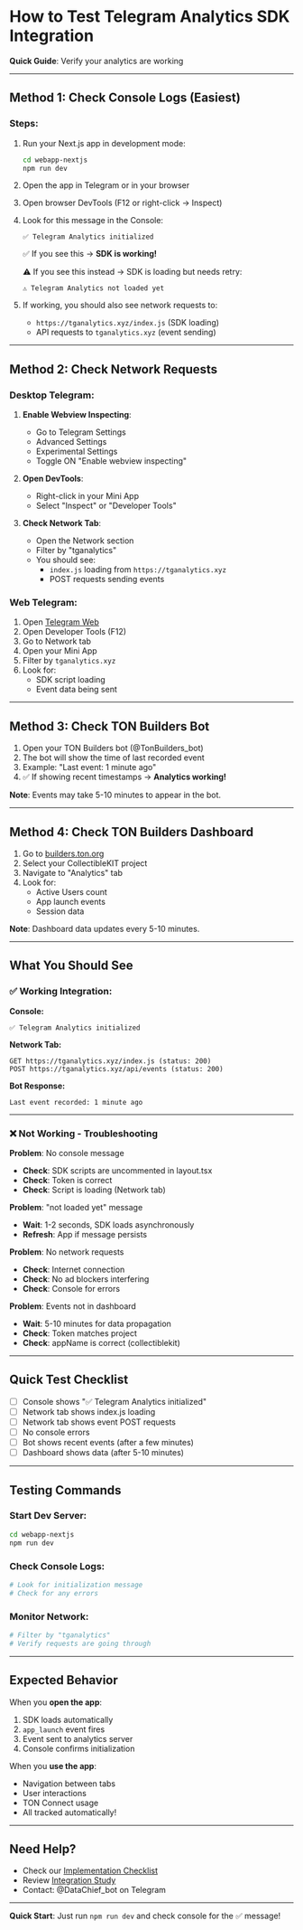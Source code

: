 # How to Test Telegram Analytics SDK Integration

**Quick Guide**: Verify your analytics are working

---

## Method 1: Check Console Logs (Easiest)

### Steps:
1. Run your Next.js app in development mode:
   ```bash
   cd webapp-nextjs
   npm run dev
   ```

2. Open the app in Telegram or in your browser

3. Open browser DevTools (F12 or right-click → Inspect)

4. Look for this message in the Console:
   ```
   ✅ Telegram Analytics initialized
   ```
   
   ✅ If you see this → **SDK is working!**
   
   ⚠️ If you see this instead → SDK is loading but needs retry:
   ```
   ⚠️ Telegram Analytics not loaded yet
   ```

5. If working, you should also see network requests to:
   - `https://tganalytics.xyz/index.js` (SDK loading)
   - API requests to `tganalytics.xyz` (event sending)

---

## Method 2: Check Network Requests

### Desktop Telegram:

1. **Enable Webview Inspecting**:
   - Go to Telegram Settings
   - Advanced Settings
   - Experimental Settings
   - Toggle ON "Enable webview inspecting"

2. **Open DevTools**:
   - Right-click in your Mini App
   - Select "Inspect" or "Developer Tools"

3. **Check Network Tab**:
   - Open the Network section
   - Filter by "tganalytics"
   - You should see:
     - `index.js` loading from `https://tganalytics.xyz`
     - POST requests sending events

### Web Telegram:

1. Open [Telegram Web](https://web.telegram.org/)
2. Open Developer Tools (F12)
3. Go to Network tab
4. Open your Mini App
5. Filter by `tganalytics.xyz`
6. Look for:
   - SDK script loading
   - Event data being sent

---

## Method 3: Check TON Builders Bot

1. Open your TON Builders bot (@TonBuilders_bot)
2. The bot will show the time of last recorded event
3. Example: "Last event: 1 minute ago"
4. ✅ If showing recent timestamps → **Analytics working!**

**Note**: Events may take 5-10 minutes to appear in the bot.

---

## Method 4: Check TON Builders Dashboard

1. Go to [builders.ton.org](https://builders.ton.org)
2. Select your CollectibleKIT project
3. Navigate to "Analytics" tab
4. Look for:
   - Active Users count
   - App launch events
   - Session data

**Note**: Dashboard data updates every 5-10 minutes.

---

## What You Should See

### ✅ Working Integration:

**Console:**
```
✅ Telegram Analytics initialized
```

**Network Tab:**
```
GET https://tganalytics.xyz/index.js (status: 200)
POST https://tganalytics.xyz/api/events (status: 200)
```

**Bot Response:**
```
Last event recorded: 1 minute ago
```

---

### ❌ Not Working - Troubleshooting

**Problem**: No console message
- **Check**: SDK scripts are uncommented in layout.tsx
- **Check**: Token is correct
- **Check**: Script is loading (Network tab)

**Problem**: "not loaded yet" message
- **Wait**: 1-2 seconds, SDK loads asynchronously
- **Refresh**: App if message persists

**Problem**: No network requests
- **Check**: Internet connection
- **Check**: No ad blockers interfering
- **Check**: Console for errors

**Problem**: Events not in dashboard
- **Wait**: 5-10 minutes for data propagation
- **Check**: Token matches project
- **Check**: appName is correct (collectiblekit)

---

## Quick Test Checklist

- [ ] Console shows "✅ Telegram Analytics initialized"
- [ ] Network tab shows index.js loading
- [ ] Network tab shows event POST requests
- [ ] No console errors
- [ ] Bot shows recent events (after a few minutes)
- [ ] Dashboard shows data (after 5-10 minutes)

---

## Testing Commands

### Start Dev Server:
```bash
cd webapp-nextjs
npm run dev
```

### Check Console Logs:
```bash
# Look for initialization message
# Check for any errors
```

### Monitor Network:
```bash
# Filter by "tganalytics"
# Verify requests are going through
```

---

## Expected Behavior

When you **open the app**:
1. SDK loads automatically
2. `app_launch` event fires
3. Event sent to analytics server
4. Console confirms initialization

When you **use the app**:
- Navigation between tabs
- User interactions
- TON Connect usage
- All tracked automatically!

---

## Need Help?

- Check our [Implementation Checklist](./SDK_IMPLEMENTATION_CHECKLIST.md)
- Review [Integration Study](./SDK_INTEGRATION_STUDY.md)
- Contact: @DataChief_bot on Telegram

---

**Quick Start**: Just run `npm run dev` and check console for the ✅ message!

